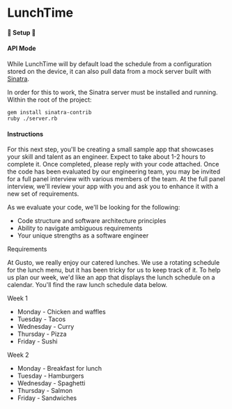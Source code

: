 # LunchTime

#### 📀 Setup 📀

#### API Mode

While LunchTime will by default load the schedule from a configuration stored on the device, it can also pull data from 
a mock server built with [Sinatra](http://sinatrarb.com/).

In order for this to work, the Sinatra server must be installed and running. Within the root of the project:

```
gem install sinatra-contrib
ruby ./server.rb
```

#### Instructions

For this next step, you'll be creating a small sample app that showcases your skill and talent as an engineer. Expect
to take about 1-2 hours to complete it. Once completed, please reply with your code attached. Once the code has been
evaluated by our engineering team, you may be invited for a full panel interview with various members of the team. At
the full panel interview, we'll review your app with you and ask you to enhance it with a new set of requirements.

As we evaluate your code, we'll be looking for the following:

- Code structure and software architecture principles
- Ability to navigate ambiguous requirements
- Your unique strengths as a software engineer

Requirements

At Gusto, we really enjoy our catered lunches. We use a rotating schedule for the lunch menu, but it has been tricky
for us to keep track of it. To help us plan our week, we'd like an app that displays the lunch schedule on a calendar.
You'll find the raw lunch schedule data below.

Week 1
- Monday - Chicken and waffles
- Tuesday - Tacos
- Wednesday - Curry
- Thursday - Pizza
- Friday - Sushi

Week 2
- Monday - Breakfast for lunch
- Tuesday - Hamburgers
- Wednesday - Spaghetti
- Thursday - Salmon
- Friday - Sandwiches 